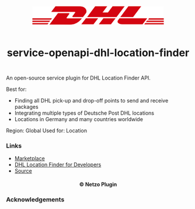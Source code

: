 <div align="center">
  <a href="https://netzo.io" target="_blank" >
    <img height="50" src="https://raw.githubusercontent.com/netzoio/netzo/main/plugins/services/service-openapi-dhl-location-finder/src/assets/icon.png" style="margin: 12px 0px" />
  </a>

  <h1 style="padding: 6px 0px 24px 0px">service-openapi-dhl-location-finder</h1>
</div>

An open-source service plugin for DHL Location Finder API.

Best for:

- Finding all DHL pick-up and drop-off points to send and receive packages
- Integrating multiple types of Deutsche Post DHL locations
- Locations in Germany and many countries worldwide

Region: Global
Used for: Location

### Links

- [Marketplace](https://app.netzo.io/marketplace/service-openapi-dhl-location-finder)
- [DHL Location Finder for Developers](https://developer.dhl.com/api-reference/location-finder#get-started-section/)
- [Source](https://developer.dhl.com/sites/default/files/2022-04/dpdhl-location-finder-1.6.2-swagger_3.yaml)

<div align="center">
  <h4>© Netzo Plugin</h4>
</div>

### Acknowledgements
